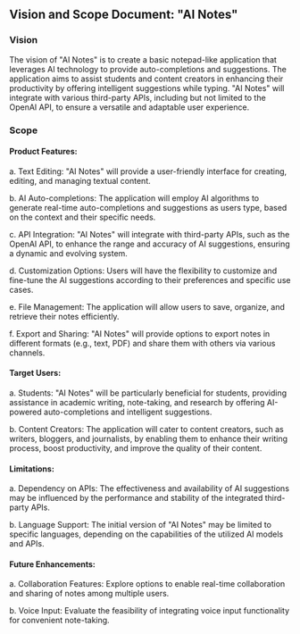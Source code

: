 ## Vision and Scope Document: "AI Notes"

### Vision
The vision of "AI Notes" is to create a basic notepad-like application that leverages AI technology to provide auto-completions and suggestions. The application aims to assist students and content creators in enhancing their productivity by offering intelligent suggestions while typing. "AI Notes" will integrate with various third-party APIs, including but not limited to the OpenAI API, to ensure a versatile and adaptable user experience.

### Scope
#### Product Features:
a. Text Editing: "AI Notes" will provide a user-friendly interface for creating, editing, and managing textual content.

b. AI Auto-completions: The application will employ AI algorithms to generate real-time auto-completions and suggestions as users type, based on the context and their specific needs.

c. API Integration: "AI Notes" will integrate with third-party APIs, such as the OpenAI API, to enhance the range and accuracy of AI suggestions, ensuring a dynamic and evolving system.

d. Customization Options: Users will have the flexibility to customize and fine-tune the AI suggestions according to their preferences and specific use cases.

e. File Management: The application will allow users to save, organize, and retrieve their notes efficiently.

f. Export and Sharing: "AI Notes" will provide options to export notes in different formats (e.g., text, PDF) and share them with others via various channels.

#### Target Users:
a. Students: "AI Notes" will be particularly beneficial for students, providing assistance in academic writing, note-taking, and research by offering AI-powered auto-completions and intelligent suggestions.

b. Content Creators: The application will cater to content creators, such as writers, bloggers, and journalists, by enabling them to enhance their writing process, boost productivity, and improve the quality of their content.

#### Limitations:
a. Dependency on APIs: The effectiveness and availability of AI suggestions may be influenced by the performance and stability of the integrated third-party APIs.

b. Language Support: The initial version of "AI Notes" may be limited to specific languages, depending on the capabilities of the utilized AI models and APIs.

#### Future Enhancements:
a. Collaboration Features: Explore options to enable real-time collaboration and sharing of notes among multiple users.

b. Voice Input: Evaluate the feasibility of integrating voice input functionality for convenient note-taking.
